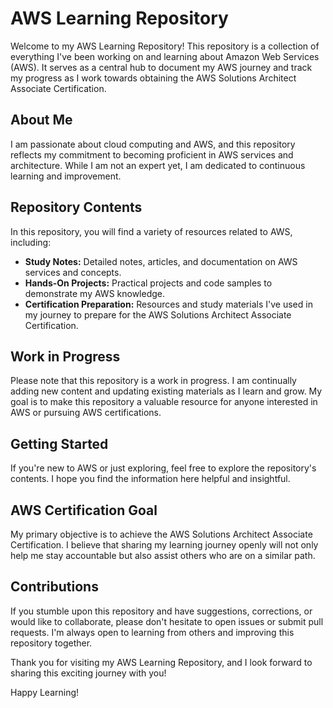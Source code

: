 # AWS Learning Repository

Welcome to my AWS Learning Repository! This repository is a collection of everything I've been working on and learning about Amazon Web Services (AWS). It serves as a central hub to document my AWS journey and track my progress as I work towards obtaining the AWS Solutions Architect Associate Certification.

## About Me

I am passionate about cloud computing and AWS, and this repository reflects my commitment to becoming proficient in AWS services and architecture. While I am not an expert yet, I am dedicated to continuous learning and improvement.

## Repository Contents

In this repository, you will find a variety of resources related to AWS, including:

- **Study Notes:** Detailed notes, articles, and documentation on AWS services and concepts.
- **Hands-On Projects:** Practical projects and code samples to demonstrate my AWS knowledge.
- **Certification Preparation:** Resources and study materials I've used in my journey to prepare for the AWS Solutions Architect Associate Certification.

## Work in Progress

Please note that this repository is a work in progress. I am continually adding new content and updating existing materials as I learn and grow. My goal is to make this repository a valuable resource for anyone interested in AWS or pursuing AWS certifications.

## Getting Started

If you're new to AWS or just exploring, feel free to explore the repository's contents. I hope you find the information here helpful and insightful.

## AWS Certification Goal

My primary objective is to achieve the AWS Solutions Architect Associate Certification. I believe that sharing my learning journey openly will not only help me stay accountable but also assist others who are on a similar path.

## Contributions

If you stumble upon this repository and have suggestions, corrections, or would like to collaborate, please don't hesitate to open issues or submit pull requests. I'm always open to learning from others and improving this repository together.

Thank you for visiting my AWS Learning Repository, and I look forward to sharing this exciting journey with you!

Happy Learning!
